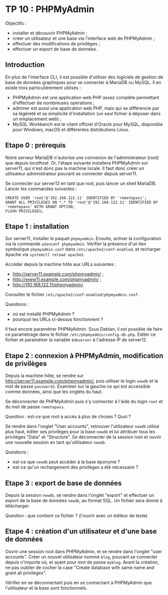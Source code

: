 # TP 10 : PHPMyAdmin

Objectifs :

- installer et découvrir PHPMyAdmin ;
- créer un utilisateur et une base via l'interface web de PHPMyAdmin ;
- effectuer des modifications de privilèges ;
- effectuer un export de base de données.

## Introduction

En plus de l'interface CLI, il est possible d'utiliser des logiciels de
gestion de base de données graphiques pour se connecter à MariaDB ou MySQL. Il
en existe trois particulièrement utilisés :

- PHPMyAdmin est une application web PHP assez complète permettant d'effectuer
  de nombreuses opérations ;
- adminer est aussi une application web PHP, mais qui se différencie par sa
  légèreté et sa simplicité d'installation (un seul fichier à déposer dans un
  emplacement web) ;
- MySQL Workbench est le client officiel d'Oracle pour MySQL, disponible pour
  Windows, macOS et différentes distributions Linux.

## Etape 0 : prérequis

Notre serveur MariaDB n'autorise une connexion de l'administrateur (root) que
depuis *localhost*. Or, l'étape suivante installera PHPMyAdmin sur server11,
qui n'est donc pas la machine locale. Il faut donc créer un utilisateur
administrateur pouvant se connecter depuis server11.

Se connecter sur server12 en tant que root, puis lancer un shell MariaDB.
Lancer les commandes suivantes :

```
CREATE USER 'root'@'192.168.122.11' IDENTIFIED BY 'remotepass';
GRANT ALL PRIVILEGES ON *.* TO 'root'@'192.168.122.11' IDENTIFIED BY 'remotepass' WITH GRANT OPTION;
FLUSH PRIVILEGES;
```

## Etape 1 : installation

Sur server11, installer le paquet `phpmyadmin`. Ensuite, activer la
configuration via la commande `a2enconf phpmyadmin`. Vérifier la présence d'un
lien symbolique `phpmyadmin.conf` dans `/etc/apache2/conf-enabled`, et
recharger Apache via `systemctl reload apache2`. 

Accéder depuis la machine hôte aux URLs suivantes :
- http://server11.example.com/phpmyadmin/ ;
- http://www11.example.com/phpmyadmin/ ;
- http://192.168.122.11/phpmyadmin/.

Consulter le fichier `/etc/apache2/conf-enabled/phpmyadmin.conf`.

Questions :
- où est installé PHPMyAdmin ?
- pourquoi les URLs ci-dessus fonctionnent ?

Il faut encore paramétrer PHPMyAdmin. Sous Debian, il est possible de faire ce
paramétrage dans le fichier `/etc/phpmyadmin/config-db.php`. Editer ce fichier
et paramétrer la variable `$dbserver` à l'adresse IP de server12.

## Etape 2 : connexion à PHPMyAdmin, modification de privilèges

Depuis la machine hôte, se rendre sur http://server11.example.com/phpmyadmin/,
puis utiliser le login `newdb` et le mot de passe `password2`. Examiner sur la
gauche ce qui est accessible comme données, ainsi que les onglets du haut.

Se déconnecter de PHPMyAdmin puis s'y connecter à l'aide du login `root` et du
mot de passe `remotepass`.

Question : est-ce que root a accès à plus de choses ? Quoi ?

Se rendre dans l'onglet "User accounts", retrouver l'utilisateur `newdb`
utilisé plus haut, éditer ses privilèges pour la base `newdb` et lui attribuer
tous les privilèges "Data" et "Structure". Se déconnecter de la session root et
ouvrir une nouvelle session en tant qu'utilisateur `newdb`.

Questions :

- est-ce que `newdb` peut accéder à la base éponyme ?
- est-ce qu'un rechargement des privilèges a été nécessaire ?

## Etape 3 : export de base de données

Depuis la session `newdb`, se rendre dans l'onglet "export" et effectuer un
export de la base de données `newdb`, au format SQL. Un fichier sera donné à
télécharger.

Question : que contient ce fichier ? (l'ouvrir avec un éditeur de texte)

## Etape 4 : création d'un utilisateur et d'une base de données

Ouvrir une session root dans PHPMyAdmin, et se rendre dans l'onglet "user
accounts". Créer un nouvel utilisateur nommé `blog`, pouvant se connecter
depuis n'importe où, et ayant pour mot de passe `myblog`. Avant la création, ne
pas oublier de cocher la case "Create database with same name and grant all
privileges".

Vérifier en se déconnectant puis en se connectant à PHPMyAdmin que
l'utilisateur et la base sont fonctionnels.
